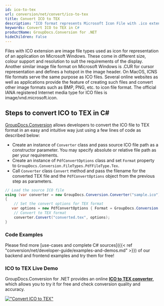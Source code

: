 ```yaml
---
id: ico-to-tex
url: conversion/net/convert/ico-to-tex
title: Convert ICO to TEX
description: "ICO format represents Microsoft Icon File with .ico extension. Learn how to convert ICO to TEX file programmatically in C# language using GroupDocs.Conversion for .NET library."
keywords: Convert ICO to TEX in C#
productName: GroupDocs.Conversion for .NET
hideChildren: False
---
```


Files with ICO extension are image file types used as icon for representation of an application on Microsoft Windows. These come in different size, colour support and resolution to suit the requirements of the display. Another similar image file format on Microsoft Windows is .CUR for cursor representation and defines a hotspot in the image header. On MacOS, ICNS file formats serve the same purpose as ICO files. Several online websites as well as applications provide the feature of creating such files and convert other image formats such as BMP, PNG, etc. to icon file format. The official IANA registered Internet media type for ICO files is image/vnd.microsoft.icon.

## Steps to convert ICO to TEX in C#

[GroupDocs.Conversion](https://products.groupdocs.com/conversion/net) allows developers to convert the ICO file to TEX format in an easy and intuitive way just using a few lines of code as described below:

* Create an instance of `Converter` class and pass source ICO file path as a constructor parameter. You may specify absolute or relative file path as per your requirements. 
* Create an instance of `PdfConvertOptions` class and set `Format` property to `GroupDocs.Conversion.FileTypes.PdfFileType.Tex`.
* Call `Converter` class `Convert` method and pass the filename for the converted TEX file and the `PdfConvertOptions` object from the previous step as parameters.

```csharp
// Load the source ICO file
using (var converter = new GroupDocs.Conversion.Converter("sample.ico"))
{
    // Set the convert options for TEX format
   var options = new PdfConvertOptions { Format = GroupDocs.Conversion.FileTypes.PdfFileType.Tex };
    // Convert to TEX format
    converter.Convert("converted.tex", options);
}
```

### Code Examples

Please find more [use-cases and complete C# sources]({{< ref "conversion/net/developer-guide/examples-and-demos.md" >}}) of our backend and frontend examples and try them for free!

### ICO to TEX Live Demo

GroupDocs.Conversion for .NET provides an online [**ICO to TEX converter**](https://products.groupdocs.app/conversion/ico-to-tex), which allows you to try it for free and check conversion quality and accuracy.

[!["Convert ICO to TEX"](conversion/net/images/convert-to-tex/convert-ico-to-tex.png)](https://products.groupdocs.app/conversion/ico-to-tex)